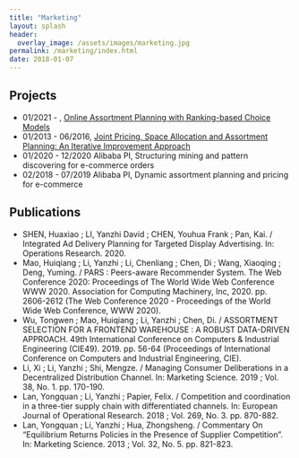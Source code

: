 ```yaml
---
title: "Marketing"
layout: splash
header:
  overlay_image: /assets/images/marketing.jpg
permalink: /marketing/index.html
date: 2018-01-07
---
```


## Projects

- 01/2021 - , [Online Assortment Planning with Ranking-based Choice Models](/projects/online-assortment-planning-with-ranking-based-choice-models/)
- 01/2013 - 06/2016, [Joint Pricing, Space Allocation and Assortment Planning: An Iterative Improvement Approach](/projects/joint-pricing-space-allocation-and-assortment-planning-an-iterative-improvement-approach/)
- 01/2020 - 12/2020 Alibaba PI, Structuring mining and pattern discovering for e-commerce orders
- 02/2018 - 07/2019 Alibaba PI, Dynamic assortment planning and pricing for e-commerce


## Publications

- SHEN, Huaxiao ; LI, Yanzhi David ; CHEN, Youhua Frank ; Pan, Kai. / Integrated Ad Delivery Planning for Targeted Display Advertising. In: Operations Research. 2020.
- Mao, Huiqiang ; Li, Yanzhi ; Li, Chenliang ; Chen, Di ; Wang, Xiaoqing ; Deng, Yuming. / PARS : Peers-aware Recommender System. The Web Conference 2020: Proceedings of The World Wide Web Conference WWW 2020. Association for Computing Machinery, Inc, 2020. pp. 2606-2612 (The Web Conference 2020 - Proceedings of the World Wide Web Conference, WWW 2020).
- Wu, Tongwen ; Mao, Huiqiang ; Li, Yanzhi ; Chen, Di. / ASSORTMENT SELECTION FOR A FRONTEND WAREHOUSE : A ROBUST DATA-DRIVEN APPROACH. 49th International Conference on Computers & Industrial Engineering (CIE49). 2019. pp. 56-64 (Proceedings of International Conference on Computers and Industrial Engineering, CIE).
- Li, Xi ; Li, Yanzhi ; Shi, Mengze. / Managing Consumer Deliberations in a Decentralized Distribution Channel. In: Marketing Science. 2019 ; Vol. 38, No. 1. pp. 170-190.
- Lan, Yongquan ; Li, Yanzhi ; Papier, Felix. / Competition and coordination in a three-tier supply chain with differentiated channels. In: European Journal of Operational Research. 2018 ; Vol. 269, No. 3. pp. 870-882.
- Lan, Yongquan ; Li, Yanzhi ; Hua, Zhongsheng. / Commentary On “Equilibrium Returns Policies in the Presence of Supplier Competition”. In: Marketing Science. 2013 ; Vol. 32, No. 5. pp. 821-823.
